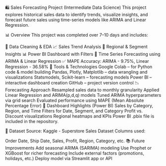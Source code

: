 🛍️ Sales Forecasting Project (Intermediate Data Science)
This project explores historical sales data to identify trends, visualize insights, and forecast future sales using time-series models like ARIMA and Linear Regression.

📊 Overview
This project was completed over 7–10 days and includes:

🧹 Data Cleaning & EDA
📈 Sales Trend Analysis
📍 Regional & Segment Insights
📊 Power BI Dashboard with Filters
🔮 Time Series Forecasting using ARIMA & Linear Regression
✅ MAPE Accuracy: ARIMA - 9.75%, Linear Regression - 36.58%
🧪 Tools & Technologies
Google Colab – for Python code & model building
Pandas, Plotly, Matplotlib – data wrangling and visualizations
Statsmodels, Scikit-learn – forecasting models
Power BI – interactive dashboard creation
GitHub – project version control
📉 Forecasting Approach
Resampled sales data to monthly granularity
Applied Linear Regression and ARIMA(p,d,q) models
Tuned ARIMA hyperparameters via grid search
Evaluated performance using MAPE (Mean Absolute Percentage Error)
📌 Dashboard Highlights (Power BI)
Sales by Category, Region, and Time
Filters for Date, Segment, and Category
Profit vs. Discount visualizations
Regional heatmaps and KPIs
Power BI .pbix file is included in the repository.

📂 Dataset
Source: Kaggle - Superstore Sales Dataset
Columns used:

Order Date, Ship Date, Sales, Profit, Region, Category, etc.
📚 Future Improvements
Add seasonal ARIMA (SARIMA) modeling
Use Prophet or XGBoost for richer forecasting
Include external factors (promotions, holidays, etc.)
Deploy model via Streamlit app or API
